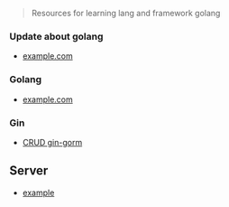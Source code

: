 >  Resources for learning lang and framework golang

### Update about golang
-   [example.com](example.com)

### Golang
-   [example.com](example.com)

### Gin
-   [CRUD gin-gorm](https://medium.com/@cgrant/developing-a-simple-crud-api-with-go-gin-and-gorm-df87d98e6ed1)

## Server
-   [example](example.com)
